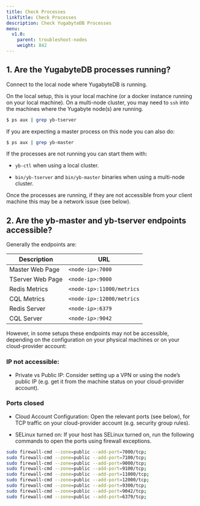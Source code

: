 ```yaml
---
title: Check Processes
linkTitle: Check Processes
description: Check YugabyteDB Processes
menu:
  v1.0:
    parent: troubleshoot-nodes
    weight: 842
---
```


## 1. Are the YugabyteDB processes running?
Connect to the local node where YugabyteDB is running. 

On the local setup, this is your local machine (or a docker instance running on your local machine). On a multi-node cluster, you may need to `ssh` into the machines where the Yugabyte node(s) are running.

```sh
$ ps aux | grep yb-tserver
```

If you are expecting a master process on this node you can also do: 

```sh
$ ps aux | grep yb-master
```

If the processes are not running you can start them with:

- `yb-ctl` when using a local cluster.

- `bin/yb-tserver` and `bin/yb-master` binaries when using a multi-node cluster.

Once the processes are running, if they are not accessible from your client machine this may be a network issue (see below).

## 2. Are the yb-master and yb-tserver endpoints accessible?
Generally the endpoints are: 

|      Description |                       URL |
|------------------|---------------------------|
| Master Web Page  | `<node-ip>:7000`          |
| TServer Web Page | `<node-ip>:9000`          |
| Redis Metrics    | `<node-ip>:11000/metrics` |
| CQL Metrics      | `<node-ip>:12000/metrics` |
| Redis Server     | `<node-ip>:6379`          |
| CQL Server       | `<node-ip>:9042`          |


However, in some setups these endpoints may not be accessible, depending on the configuration on your physical machines or on your cloud-provider account:

### IP not accessible: 
- Private vs Public IP: Consider setting up a VPN or using the node’s public IP (e.g. get it from the machine status on your cloud-provider account).

### Ports closed

- Cloud Account Configuration: Open the relevant ports (see below),  for TCP traffic on your cloud-provider account (e.g. security group rules).

- SELinux turned on: If your host has SELinux turned on, run the following commands to open the ports using firewall exceptions.

```sh
sudo firewall-cmd --zone=public --add-port=7000/tcp;
sudo firewall-cmd --zone=public --add-port=7100/tcp;
sudo firewall-cmd --zone=public --add-port=9000/tcp;
sudo firewall-cmd --zone=public --add-port=9100/tcp;
sudo firewall-cmd --zone=public --add-port=11000/tcp;
sudo firewall-cmd --zone=public --add-port=12000/tcp;
sudo firewall-cmd --zone=public --add-port=9300/tcp;
sudo firewall-cmd --zone=public --add-port=9042/tcp;
sudo firewall-cmd --zone=public --add-port=6379/tcp;
```
